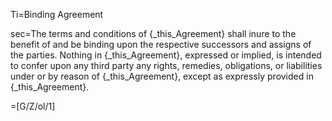 Ti=Binding Agreement

sec=The terms and conditions of {_this_Agreement} shall inure to the benefit of and be binding upon the respective successors and assigns of the parties.  Nothing in {_this_Agreement}, expressed or implied, is intended to confer upon any third party any rights, remedies, obligations, or liabilities under or by reason of {_this_Agreement}, except as expressly provided in {_this_Agreement}.

=[G/Z/ol/1]
